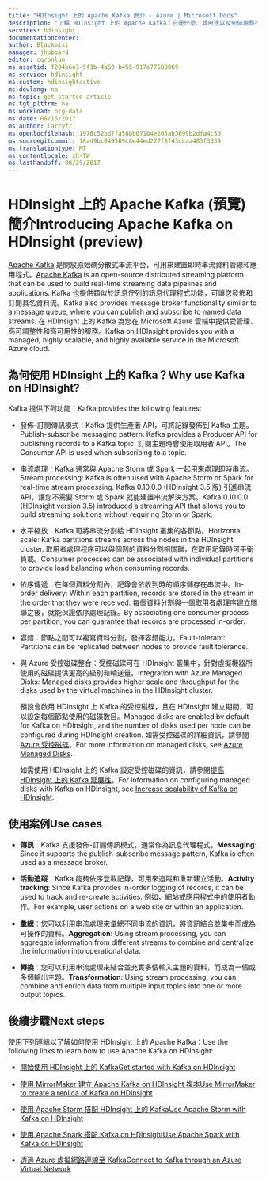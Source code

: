 ```yaml
---
title: "HDInsight 上的 Apache Kafka 簡介 - Azure | Microsoft Docs"
description: "了解 HDInsight 上的 Apache Kafka：它是什麼、其用途以及到何處尋找範例和入門資訊。"
services: hdinsight
documentationcenter: 
author: Blackmist
manager: jhubbard
editor: cgronlun
ms.assetid: f284b6e3-5f3b-4a50-b455-917e77588069
ms.service: hdinsight
ms.custom: hdinsightactive
ms.devlang: na
ms.topic: get-started-article
ms.tgt_pltfrm: na
ms.workload: big-data
ms.date: 06/15/2017
ms.author: larryfr
ms.openlocfilehash: 1976c52bd7fa56bb07104e205ab3699b2dfa4c50
ms.sourcegitcommit: 18ad9bc049589c8e44ed277f8f43dcaa483f3339
ms.translationtype: MT
ms.contentlocale: zh-TW
ms.lasthandoff: 08/29/2017
---
```

# <a name="introducing-apache-kafka-on-hdinsight-preview"></a><span data-ttu-id="e6f80-103">HDInsight 上的 Apache Kafka (預覽) 簡介</span><span class="sxs-lookup"><span data-stu-id="e6f80-103">Introducing Apache Kafka on HDInsight (preview)</span></span>

<span data-ttu-id="e6f80-104">[Apache Kafka](https://kafka.apache.org) 是開放原始碼分散式串流平台，可用來建置即時串流資料管線和應用程式。</span><span class="sxs-lookup"><span data-stu-id="e6f80-104">[Apache Kafka](https://kafka.apache.org) is an open-source distributed streaming platform that can be used to build real-time streaming data pipelines and applications.</span></span> <span data-ttu-id="e6f80-105">Kafka 也提供類似於訊息佇列的訊息代理程式功能，可讓您發佈和訂閱具名資料流。</span><span class="sxs-lookup"><span data-stu-id="e6f80-105">Kafka also provides message broker functionality similar to a message queue, where you can publish and subscribe to named data streams.</span></span> <span data-ttu-id="e6f80-106">在 HDInsight 上的 Kafka 為您在 Microsoft Azure 雲端中提供受管理、高可調整性和高可用性的服務。</span><span class="sxs-lookup"><span data-stu-id="e6f80-106">Kafka on HDInsight provides you with a managed, highly scalable, and highly available service in the Microsoft Azure cloud.</span></span>

## <a name="why-use-kafka-on-hdinsight"></a><span data-ttu-id="e6f80-107">為何使用 HDInsight 上的 Kafka？</span><span class="sxs-lookup"><span data-stu-id="e6f80-107">Why use Kafka on HDInsight?</span></span>

<span data-ttu-id="e6f80-108">Kafka 提供下列功能：</span><span class="sxs-lookup"><span data-stu-id="e6f80-108">Kafka provides the following features:</span></span>

* <span data-ttu-id="e6f80-109">發佈-訂閱傳訊模式︰Kafka 提供生產者 API，可將記錄發佈到 Kafka 主題。</span><span class="sxs-lookup"><span data-stu-id="e6f80-109">Publish-subscribe messaging pattern: Kafka provides a Producer API for publishing records to a Kafka topic.</span></span> <span data-ttu-id="e6f80-110">訂閱主題時會使用取用者 API。</span><span class="sxs-lookup"><span data-stu-id="e6f80-110">The Consumer API is used when subscribing to a topic.</span></span>

* <span data-ttu-id="e6f80-111">串流處理︰Kafka 通常與 Apache Storm 或 Spark 一起用來處理即時串流。</span><span class="sxs-lookup"><span data-stu-id="e6f80-111">Stream processing: Kafka is often used with Apache Storm or Spark for real-time stream processing.</span></span> <span data-ttu-id="e6f80-112">Kafka 0.10.0.0 (HDInsight 3.5 版) 引進串流 API，讓您不需要 Storm 或 Spark 就能建置串流解決方案。</span><span class="sxs-lookup"><span data-stu-id="e6f80-112">Kafka 0.10.0.0 (HDInsight version 3.5) introduced a streaming API that allows you to build streaming solutions without requiring Storm or Spark.</span></span>

* <span data-ttu-id="e6f80-113">水平縮放︰Kafka 可將串流分割給 HDInsight 叢集的各節點。</span><span class="sxs-lookup"><span data-stu-id="e6f80-113">Horizontal scale: Kafka partitions streams across the nodes in the HDInsight cluster.</span></span> <span data-ttu-id="e6f80-114">取用者處理程序可以與個別的資料分割相關聯，在取用記錄時可平衡負載。</span><span class="sxs-lookup"><span data-stu-id="e6f80-114">Consumer processes can be associated with individual partitions to provide load balancing when consuming records.</span></span>

* <span data-ttu-id="e6f80-115">依序傳遞︰在每個資料分割內，記錄會依收到時的順序儲存在串流中。</span><span class="sxs-lookup"><span data-stu-id="e6f80-115">In-order delivery: Within each partition, records are stored in the stream in the order that they were received.</span></span> <span data-ttu-id="e6f80-116">每個資料分割與一個取用者處理序建立關聯之後，就能保證依序處理記錄。</span><span class="sxs-lookup"><span data-stu-id="e6f80-116">By associating one consumer process per partition, you can guarantee that records are processed in-order.</span></span>

* <span data-ttu-id="e6f80-117">容錯︰節點之間可以複寫資料分割，發揮容錯能力。</span><span class="sxs-lookup"><span data-stu-id="e6f80-117">Fault-tolerant: Partitions can be replicated between nodes to provide fault tolerance.</span></span>

* <span data-ttu-id="e6f80-118">與 Azure 受控磁碟整合：受控磁碟可在 HDInsight 叢集中，針對虛擬機器所使用的磁碟提供更高的級別和輸送量。</span><span class="sxs-lookup"><span data-stu-id="e6f80-118">Integration with Azure Managed Disks: Managed disks provides higher scale and throughput for the disks used by the virtual machines in the HDInsight cluster.</span></span>

    <span data-ttu-id="e6f80-119">預設會啟用 HDInsight 上 Kafka 的受控磁碟，且在 HDInsight 建立期間，可以設定每個節點使用的磁碟數目。</span><span class="sxs-lookup"><span data-stu-id="e6f80-119">Managed disks are enabled by default for Kafka on HDInsight, and the number of disks used per node can be configured during HDInsight creation.</span></span> <span data-ttu-id="e6f80-120">如需受控磁碟的詳細資訊，請參閱 [Azure 受控磁碟](../virtual-machines/windows/managed-disks-overview.md)。</span><span class="sxs-lookup"><span data-stu-id="e6f80-120">For more information on managed disks, see [Azure Managed Disks](../virtual-machines/windows/managed-disks-overview.md).</span></span>

    <span data-ttu-id="e6f80-121">如需使用 HDInsight 上的 Kafka 設定受控磁碟的資訊，請參閱[提高 HDInsight 上的 Kafka 延展性](hdinsight-apache-kafka-scalability.md)。</span><span class="sxs-lookup"><span data-stu-id="e6f80-121">For information on configuring managed disks with Kafka on HDInsight, see [Increase scalability of Kafka on HDInsight](hdinsight-apache-kafka-scalability.md).</span></span>

## <a name="use-cases"></a><span data-ttu-id="e6f80-122">使用案例</span><span class="sxs-lookup"><span data-stu-id="e6f80-122">Use cases</span></span>

* <span data-ttu-id="e6f80-123">**傳訊**︰Kafka 支援發佈-訂閱傳訊模式，通常作為訊息代理程式。</span><span class="sxs-lookup"><span data-stu-id="e6f80-123">**Messaging**: Since it supports the publish-subscribe message pattern, Kafka is often used as a message broker.</span></span>

* <span data-ttu-id="e6f80-124">**活動追蹤**︰Kafka 能夠依序登載記錄，可用來追蹤和重新建立活動。</span><span class="sxs-lookup"><span data-stu-id="e6f80-124">**Activity tracking**: Since Kafka provides in-order logging of records, it can be used to track and re-create activities.</span></span> <span data-ttu-id="e6f80-125">例如，網站或應用程式中的使用者動作。</span><span class="sxs-lookup"><span data-stu-id="e6f80-125">For example, user actions on a web site or within an application.</span></span>

* <span data-ttu-id="e6f80-126">**彙總**︰您可以利用串流處理來彙總不同串流的資訊，將資訊結合並集中而成為可操作的資料。</span><span class="sxs-lookup"><span data-stu-id="e6f80-126">**Aggregation**: Using stream processing, you can aggregate information from different streams to combine and centralize the information into operational data.</span></span>

* <span data-ttu-id="e6f80-127">**轉換**︰您可以利用串流處理來結合並充實多個輸入主題的資料，而成為一個或多個輸出主題。</span><span class="sxs-lookup"><span data-stu-id="e6f80-127">**Transformation**: Using stream processing, you can combine and enrich data from multiple input topics into one or more output topics.</span></span>

## <a name="next-steps"></a><span data-ttu-id="e6f80-128">後續步驟</span><span class="sxs-lookup"><span data-stu-id="e6f80-128">Next steps</span></span>

<span data-ttu-id="e6f80-129">使用下列連結以了解如何使用 HDInsight 上的 Apache Kafka：</span><span class="sxs-lookup"><span data-stu-id="e6f80-129">Use the following links to learn how to use Apache Kafka on HDInsight:</span></span>

* [<span data-ttu-id="e6f80-130">開始使用 HDInsight 上的 Kafka</span><span class="sxs-lookup"><span data-stu-id="e6f80-130">Get started with Kafka on HDInsight</span></span>](hdinsight-apache-kafka-get-started.md)

* [<span data-ttu-id="e6f80-131">使用 MirrorMaker 建立 Apache Kafka on HDInsight 複本</span><span class="sxs-lookup"><span data-stu-id="e6f80-131">Use MirrorMaker to create a replica of Kafka on HDInsight</span></span>](hdinsight-apache-kafka-mirroring.md)

* [<span data-ttu-id="e6f80-132">使用 Apache Storm 搭配 HDInsight 上的 Kafka</span><span class="sxs-lookup"><span data-stu-id="e6f80-132">Use Apache Storm with Kafka on HDInsight</span></span>](hdinsight-apache-storm-with-kafka.md)

* [<span data-ttu-id="e6f80-133">使用 Apache Spark 搭配 Kafka on HDInsight</span><span class="sxs-lookup"><span data-stu-id="e6f80-133">Use Apache Spark with Kafka on HDInsight</span></span>](hdinsight-apache-spark-with-kafka.md)

* [<span data-ttu-id="e6f80-134">透過 Azure 虛擬網路連線至 Kafka</span><span class="sxs-lookup"><span data-stu-id="e6f80-134">Connect to Kafka through an Azure Virtual Network</span></span>](hdinsight-apache-kafka-connect-vpn-gateway.md)